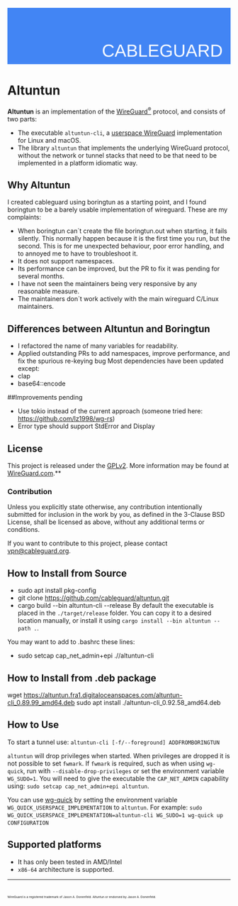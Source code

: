 ![Altuntun logo banner](./banner.png)

# Altuntun

**Altuntun** is an implementation of the [WireGuard<sup>®</sup>](https://www.wireguard.com/) protocol, and consists of two parts:
* The executable `altuntun-cli`, a [userspace WireGuard](https://www.wireguard.com/xplatform/) implementation for Linux and macOS.
* The library `altuntun` that implements the underlying WireGuard protocol, without the network or tunnel stacks that need to be that need to be implemented in a platform idiomatic way.

## Why Altuntun
I created cableguard using boringtun as a starting point, and I found boringtun to be a barely usable implementation of wireguard. These are my complaints:
- When boringtun can´t create the file boringtun.out when starting, it fails silently. This normally happen because it is the first time you run, but the second. This is for me unexpected behaviour, poor error handling, and to annoyed me to have to troubleshoot it.
- It does not support namespaces.
- Its performance can be improved, but the PR to fix it was pending for several months.
- I have not seen the maintainers being very responsive by any reasonable measure.
- The maintainers don´t work actively with the main wireguard C/Linux maintainers.

## Differences between Altuntun and Boringtun
- I refactored the name of many variables for readability.
- Applied outstanding PRs to add namespaces, improve performance, and fix the spurious re-keying bug
Most dependencies have been updated except:
- clap
- base64::encode

##Improvements pending
- Use tokio instead of the current approach (someone tried here: https://github.com/lz1998/wg-rs)
- Error type should support StdError and Display

## License
This project is released under the [GPLv2](COPYING).
More information may be found at [WireGuard.com](https://www.wireguard.com/).**

### Contribution
Unless you explicitly state otherwise, any contribution intentionally submitted for inclusion in the work by you, as defined in the 3-Clause BSD License, shall be licensed as above, without any additional terms or conditions.

If you want to contribute to this project, please contact <vpn@cableguard.org>.

## How to Install from Source
- sudo apt install pkg-config
- git clone https://github.com/cableguard/altuntun.git
- cargo build --bin altuntun-cli --release
By default the executable is placed in the `./target/release` folder. You can copy it to a desired location manually, or install it using `cargo install --bin altuntun --path .`.

You may want to add to .bashrc these lines:
- sudo setcap cap_net_admin+epi ./<path>/altuntun-cli

## How to Install from .deb package
wget https://altuntun.fra1.digitaloceanspaces.com/altuntun-cli_0.89.99_amd64.deb
sudo apt install ./altuntun-cli_0.92.58_amd64.deb

## How to Use
To start a tunnel use:
`altuntun-cli [-f/--foreground] ADDFROMBORINGTUN`

`altuntun` will drop privileges when started. When privileges are dropped it is not possible to set `fwmark`. If `fwmark` is required, such as when using `wg-quick`, run with `--disable-drop-privileges` or set the environment variable `WG_SUDO=1`.
You will need to give the executable the `CAP_NET_ADMIN` capability using: `sudo setcap cap_net_admin+epi altuntun`.

You can use [wg-quick](https://git.zx2c4.com/WireGuard/about/src/tools/man/wg-quick.8) by setting the environment variable `WG_QUICK_USERSPACE_IMPLEMENTATION` to `altuntun`. For example:
`sudo WG_QUICK_USERSPACE_IMPLEMENTATION=altuntun-cli WG_SUDO=1 wg-quick up CONFIGURATION`

## Supported platforms
- It has only been tested in AMD/Intel
- `x86-64` architecture is supported.

---
<sub><sub><sub><sub>WireGuard is a registered trademark of Jason A. Donenfeld. Altuntun or endorsed by Jason A. Donenfeld.</sub></sub></sub></sub>
